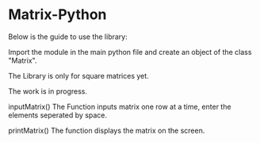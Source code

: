 # Matrix-Python

Below is the guide to use the library:

Import the module in the main python file and create an object of the class "Matrix".

The Library is only for square matrices yet.

The work is in progress.

inputMatrix()
The Function inputs matrix one row at a time, enter the elements seperated by space.

printMatrix()
The function displays the matrix on the screen.
